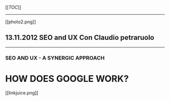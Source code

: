 [[_TOC_]]
***

[[photo2.png]]

## 13.11.2012 SEO and UX Con Claudio petraruolo

***


### SEO AND UX - A SYNERGIC APPROACH
# HOW DOES GOOGLE WORK?

[[linkjuice.png]]

